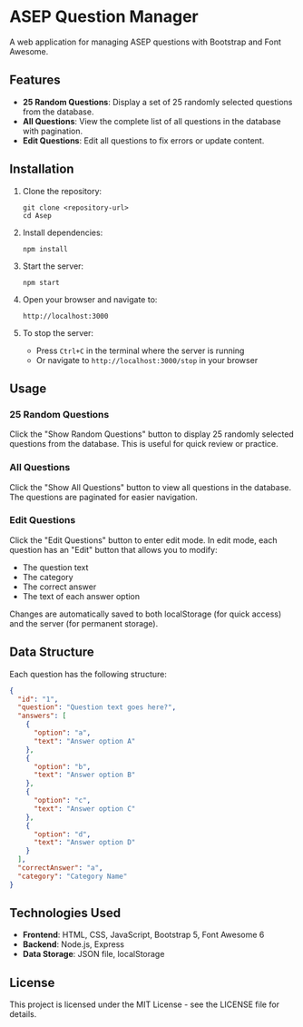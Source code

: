 # ASEP Question Manager

A web application for managing ASEP questions with Bootstrap and Font Awesome.

## Features

- **25 Random Questions**: Display a set of 25 randomly selected questions from the database.
- **All Questions**: View the complete list of all questions in the database with pagination.
- **Edit Questions**: Edit all questions to fix errors or update content.

## Installation

1. Clone the repository:
   ```
   git clone <repository-url>
   cd Asep
   ```

2. Install dependencies:
   ```
   npm install
   ```

3. Start the server:
   ```
   npm start
   ```

4. Open your browser and navigate to:
   ```
   http://localhost:3000
   ```

5. To stop the server:
   - Press `Ctrl+C` in the terminal where the server is running
   - Or navigate to `http://localhost:3000/stop` in your browser

## Usage

### 25 Random Questions
Click the "Show Random Questions" button to display 25 randomly selected questions from the database. This is useful for quick review or practice.

### All Questions
Click the "Show All Questions" button to view all questions in the database. The questions are paginated for easier navigation.

### Edit Questions
Click the "Edit Questions" button to enter edit mode. In edit mode, each question has an "Edit" button that allows you to modify:
- The question text
- The category
- The correct answer
- The text of each answer option

Changes are automatically saved to both localStorage (for quick access) and the server (for permanent storage).

## Data Structure

Each question has the following structure:
```json
{
  "id": "1",
  "question": "Question text goes here?",
  "answers": [
    {
      "option": "a",
      "text": "Answer option A"
    },
    {
      "option": "b",
      "text": "Answer option B"
    },
    {
      "option": "c",
      "text": "Answer option C"
    },
    {
      "option": "d",
      "text": "Answer option D"
    }
  ],
  "correctAnswer": "a",
  "category": "Category Name"
}
```

## Technologies Used

- **Frontend**: HTML, CSS, JavaScript, Bootstrap 5, Font Awesome 6
- **Backend**: Node.js, Express
- **Data Storage**: JSON file, localStorage

## License

This project is licensed under the MIT License - see the LICENSE file for details.
